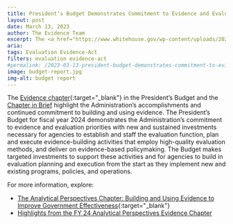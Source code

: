 ```yaml
---
title: President’s Budget Demonstrates Commitment to Evidence and Evaluation
layout: post
date: March 13, 2023
author: The Evidence Team
excerpt: The <a href="https://www.whitehouse.gov/wp-content/uploads/2023/03/ap_12_evidence_fy2024.pdf" target="_blank">Evidence chapter</a> in the President’s Budget and <a href="/assets/resources/2024 Evidence Chapter in Brief.pdf">Chapter in Brief</a> highlight the Administration’s accomplishments and continued commitment to building and using evidence.
aria: 
tags: Evaluation Evidence-Act
filters: evaluation evidence-act
#permalink: /2023-03-13-president-budget-demonstrates-commitment-to-evidence-and-evaluation/
image: budget-report.jpg
img-alt: budget report
---
```


The [Evidence chapter](https://www.whitehouse.gov/wp-content/uploads/2023/03/ap_12_evidence_fy2024.pdf){:target="_blank"} in the President’s Budget and the <a href="{{site.baseurl}}/assets/resources/2024 Evidence Chapter in Brief.pdf">Chapter in Brief</a> highlight the Administration’s accomplishments and continued commitment to building and using evidence. The President’s Budget for fiscal year 2024 demonstrates the Administration’s commitment to evidence and evaluation priorities with new and sustained investments necessary for agencies to establish and staff the evaluation function, plan and execute evidence-building activities that employ high-quality evaluation methods, and deliver on evidence-based policymaking. The Budget makes targeted investments to support these activities and for agencies to build in evaluation planning and execution from the start as they implement new and existing programs, policies, and operations.

For more information, explore:
- [The Analytical Perspectives Chapter: Building and Using Evidence to Improve Government Effectiveness](https://www.whitehouse.gov/wp-content/uploads/2023/03/ap_12_evidence_fy2024.pdf){:target="_blank"}
- <a href="{{site.baseurl}}/assets/resources/2024 Evidence Chapter in Brief.pdf">Highlights from the FY 24 Analytical Perspectives Evidence Chapter</a>
